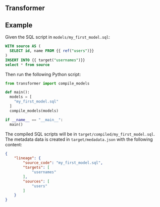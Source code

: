 ## Transformer

## Example

Given the SQL script in `models/my_first_model.sql`:

```sql
WITH source AS (
  SELECT id, name FROM {{ ref("users")}}
)
INSERT INTO {{ target("usernames")}}
select * from source
```

Then run the following Python script:

```python
from transformer import compile_models

def main():
  models = [
    "my_first_model.sql"
  ]
  compile_models(models)

if __name__ == "__main__":
  main()
```

The compiled SQL scripts will be in `target/compiled/my_first_model.sql`. The metadata data is created in `target/medadata.json` with the following content:

```json
{
    "lineage": {
        "source_code": "my_first_model.sql",
        "targets": [
            "usernames"
        ],
        "sources": [
            "users"
        ]
    }
}
```
